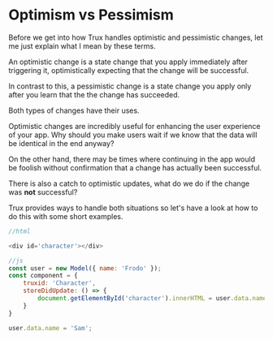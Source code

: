 # Optimism vs Pessimism

Before we get into how Trux handles optimistic and pessimistic changes, let me just explain what I mean by these terms. 

An optimistic change is a state change that you apply immediately after triggering it, optimistically expecting that the change will be successful. 

In contrast to this, a pessimistic change is a state change you apply only after you learn that the the change has succeeded. 

Both types of changes have their uses. 

Optimistic changes are incredibly useful for enhancing the user experience of your app. Why should you make users wait if we know that the data will be identical in the end anyway?

On the other hand, there may be times where continuing in the app would be foolish without confirmation that a change has actually been successful.

There is also a catch to optimistic updates, what do we do if the change was **not** successful? 

Trux provides ways to handle both situations so let's have a look at how to do this with some short examples. 

```js
//html

<div id='character'></div>

//js
const user = new Model({ name: 'Frodo' });
const component = {
    truxid: 'Character',
    storeDidUpdate: () => {
        document.getElementById('character').innerHTML = user.data.name;
    }
}

user.data.name = 'Sam';

```




